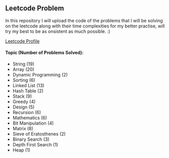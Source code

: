 
## Leetcode Problem

In this repository I will upload the code of the problems that I will be solving on the leetcode along with their time complexities for my better practise, will try my best to be as onsistent as much possible. :)

<a href="https://leetcode.com/prabhxs/">Leetcode Profile </a>

#### Topic (Number of Problems Solved):
- String (19)
- Array (20)
- Dynamic Programming (2)
- Sorting (6)
- Linked List (13)
- Hash Table (2)
- Stack (9)
- Greedy (4)
- Design (5)
- Recursion (6)
- Mathematics (6)
- Bit Manipulation (4)
- Matrix (8)
- Sieve of Eratosthenes (2)
- Binary Search (3)
- Depth First Search (1)
- Heap (1)

